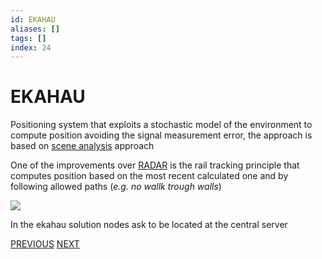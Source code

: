 ```yaml
---
id: EKAHAU
aliases: []
tags: []
index: 24
---
```


# EKAHAU

Positioning system that exploits a stochastic model of the environment to compute position avoiding the signal measurement error, the approach is based on [scene analysis](BASE_TECHNIQUES.md#SCENE%20ANALYSIS) approach

One of the improvements over [RADAR](mobile_systems/RADAR.md) is the rail tracking principle that computes position based on the most recent calculated one and by following allowed paths (*e.g. no wallk trough walls*)

![](mobile_systems/Pasted%20image%2020240609160620.png)

In the ekahau solution nodes ask to be located at the central server

[PREVIOUS](pages/positioning_systems/RADAR.md) [NEXT](mobile_systems/positioning_systems/MULTIPLE_POSITIONING_SYSTEMS_SOLUTIONS.md)
